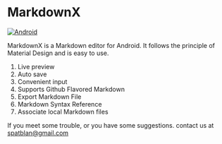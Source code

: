 # MarkdownX

[![Android](http://mudlab9.com/static/image/btn_android.png)](https://play.google.com/store/apps/details?id=com.ryeeeeee.markdownx)

MarkdownX is a Markdown editor for Android. It follows the principle of Material Design and is easy to use.

1. Live preview
2. Auto save
3. Convenient input
4. Supports Github Flavored Markdown
5. Export Markdown File 
6. Markdown Syntax Reference
7. Associate local Markdown files

If you meet some trouble, or you have some suggestions. contact us at spatblan@gmail.com

